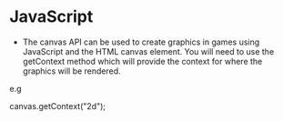 # JavaScript

- The canvas API can be used to create graphics in games using JavaScript and the HTML canvas element. You will need to use the getContext method which will provide the context for where the graphics will be rendered.

e.g

canvas.getContext("2d");